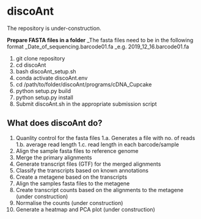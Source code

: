 # discoAnt
The repository is under-construction.

**Prepare FASTA files in a folder**
_The fasta files need to be in the following format
_Date_of_sequencing.barcode01.fa
_e.g. 2019_12_16.barcode01.fa


1. git clone repository
2. cd discoAnt
3. bash discoAnt_setup.sh
4. conda activate discoAnt.env
5. cd /path/to/folder/discoAnt/programs/cDNA_Cupcake
6. python setup.py build
7. python setup.py install
8. Submit discoAnt.sh in the appropriate submission script

## What does discoAnt do?

1. Quanlity control for the fasta files 
1.a. Generates a file with no. of reads
1.b. average read length
1.c. read length in each barcode/sample 
2. Align the sample fasta files to reference genome
3. Merge the primary alignments
4. Generate transcript files (GTF) for the merged alignments
4. Classify the transcripts based on known annotations 
6. Create a metagene based on the transcripts
7. Align the samples fasta files to the metagene
9. Create transcript counts based on the alignments to the metagene (under construction)
10. Normalise the counts (under construction)
11. Generate a heatmap and PCA plot (under construction)


